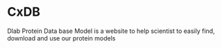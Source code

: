 # CxDB
Dlab Protein Data base Model is a website to help scientist to easily find, download and use our protein models
